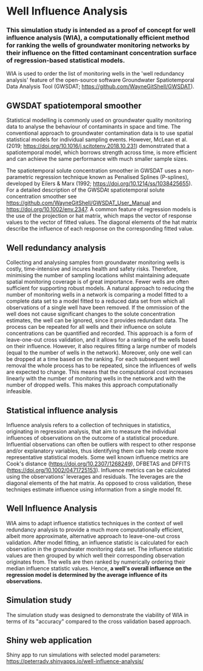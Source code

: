 # Well Influence Analysis

### This simulation study is intended as a proof of concept for well influence analysis (WIA), a computationally efficient method for ranking the wells of groundwater monitoring networks by their influence on the fitted contaminant concentration surface of regression-based statistical models.

WIA is used to order the list of monitoring wells in the 'well redundancy analysis' feature of the open-source software Groundwater Spatiotemporal Data Analysis Tool (GWSDAT; https://github.com/WayneGitShell/GWSDAT).

## GWSDAT spatiotemporal smoother

Statistical modelling is commonly used on groundwater quality monitoring data to analyse the behaviour of contaminants in space and time. The conventional approach to groundwater contamination data is to use spatial statistical models for individual sampling events. However, McLean et al. (2019; https://doi.org/10.1016/j.scitotenv.2018.10.231) demonstrated that a spatiotemporal model, which borrows strength across time, is more efficient and can achieve the same performance with much smaller sample sizes. 

The spatiotemporal solute concentration smoother in GWSDAT uses a non-parametric regression technique known as Penalised Splines (P-splines), developed by Eilers & Marx (1992; https://doi.org/10.1214/ss/1038425655). For a detailed description of the GWSDAt spatiotemporal solute concentration smoother see https://github.com/WayneGitShell/GWSDAT_User_Manual and https://doi.org/10.1002/env.2347. A common feature of regression models is the use of the projection or hat matrix, which maps the vector of response values to the vector of fitted values. The diagonal elements of the hat matrix describe the influence of each response on the corresponding fitted value.

## Well redundancy analysis

Collecting and analysing samples from groundwater monitoring wells is costly, time-intensive and incures health and safety risks. Therefore, minimising the number of sampling locations whilst maintaining adequate spatial monitoring coverage is of great importance. Fewer wells are often sufficient for supporting robust models. A natural approach to reducing the number of monitoring wells in a network is comparing a model fitted to a complete data set to a model fitted to a reduced data set from which all observations of a single well have been removed. If the ommission of the well does not cause significant changes to the solute concentration estimates, the well can be ignored, since it provides redundant data. The process can be repeated for all wells and their influence on solute concentrations can be quantified and recorded. This approach is a form of leave-one-out cross validation, and it allows for a ranking of the wells based on their influence. However, it also requires fitting a large number of models (equal to the number of wells in the network). Moreover, only one well can be dropped at a time based on the ranking. For each subsequent well removal the whole process has to be repeated, since the influences of wells are expected to change. This means that the computational cost increases linearly with the number of monitoring wells in the network and with the number of dropped wells. This makes this approach computationally infeasible.

## Statistical influence analysis

Influence analysis refers to a collection of techniques in statistics, originating in regression analysis, that aim to measure the individual influences of observations on the outcome of a statistical procedure. Influential observations can often be outliers with respect to other response and/or explanatory variables, thus identifying them can help create more representative statistical models. Some well known influence metrics are Cook's distance (https://doi.org/10.2307/1268249), DFBETAS and DFFITS (https://doi.org/10.1002/0471725153). Influence metrics can be calculated using the observations' leverages and residuals. The leverages are the diagonal elements of the hat matrix. As opposed to cross validation, these techniqes estimate influence using information from a single model fit.

## Well Influence Analysis

WIA aims to adapt influence statistics techniques in the context of well redundancy analysis to provide a much more computationally efficient, albeit more approximate, alternative approach to leave-one-out cross validation. After model fitting, an influence statistic is calculated for each observation in the groundwater monitoring data set. The influence statistic values are then grouped by which well their corresponding observation originates from. The wells are then ranked by numerically ordering their median influence statistic values. Hence, **a well's overall influence on the regression model is determined by the average influence of its observations.**

## Simulation study

The simulation study was designed to demonstrate the viability of WIA in terms of its "accuracy" compared to the cross validation based approach. 

## Shiny web application 

Shiny app to run simulations with selected model parameters: https://peterradv.shinyapps.io/well-influence-analysis/



